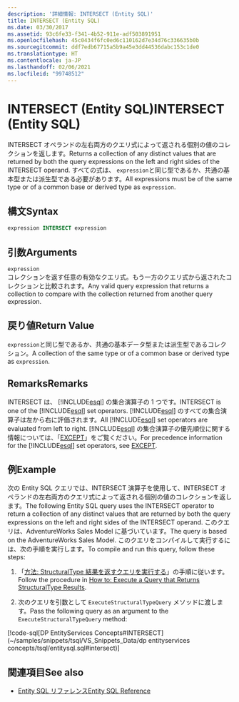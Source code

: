 ```yaml
---
description: '詳細情報: INTERSECT (Entity SQL)'
title: INTERSECT (Entity SQL)
ms.date: 03/30/2017
ms.assetid: 93c6fe33-f341-4b52-911e-adf503891951
ms.openlocfilehash: 45c0434f6fc0ed6c110162d7e34d76c336635b0b
ms.sourcegitcommit: ddf7edb67715a5b9a45e3dd44536dabc153c1de0
ms.translationtype: HT
ms.contentlocale: ja-JP
ms.lasthandoff: 02/06/2021
ms.locfileid: "99748512"
---
```

# <a name="intersect-entity-sql"></a><span data-ttu-id="9ca5f-103">INTERSECT (Entity SQL)</span><span class="sxs-lookup"><span data-stu-id="9ca5f-103">INTERSECT (Entity SQL)</span></span>

<span data-ttu-id="9ca5f-104">INTERSECT オペランドの左右両方のクエリ式によって返される個別の値のコレクションを返します。</span><span class="sxs-lookup"><span data-stu-id="9ca5f-104">Returns a collection of any distinct values that are returned by both the query expressions on the left and right sides of the INTERSECT operand.</span></span> <span data-ttu-id="9ca5f-105">すべての式は、 `expression`と同じ型であるか、共通の基本型または派生型である必要があります。</span><span class="sxs-lookup"><span data-stu-id="9ca5f-105">All expressions must be of the same type or of a common base or derived type as `expression`.</span></span>  
  
## <a name="syntax"></a><span data-ttu-id="9ca5f-106">構文</span><span class="sxs-lookup"><span data-stu-id="9ca5f-106">Syntax</span></span>  
  
```sql  
expression INTERSECT expression  
```  
  
## <a name="arguments"></a><span data-ttu-id="9ca5f-107">引数</span><span class="sxs-lookup"><span data-stu-id="9ca5f-107">Arguments</span></span>  

 `expression`  
 <span data-ttu-id="9ca5f-108">コレクションを返す任意の有効なクエリ式。もう一方のクエリ式から返されたコレクションと比較されます。</span><span class="sxs-lookup"><span data-stu-id="9ca5f-108">Any valid query expression that returns a collection to compare with the collection returned from another query expression.</span></span>  
  
## <a name="return-value"></a><span data-ttu-id="9ca5f-109">戻り値</span><span class="sxs-lookup"><span data-stu-id="9ca5f-109">Return Value</span></span>  

 <span data-ttu-id="9ca5f-110">`expression`と同じ型であるか、共通の基本データ型または派生型であるコレクション。</span><span class="sxs-lookup"><span data-stu-id="9ca5f-110">A collection of the same type or of a common base or derived type as `expression`.</span></span>  
  
## <a name="remarks"></a><span data-ttu-id="9ca5f-111">Remarks</span><span class="sxs-lookup"><span data-stu-id="9ca5f-111">Remarks</span></span>  

 <span data-ttu-id="9ca5f-112">INTERSECT は、 [!INCLUDE[esql](../../../../../../includes/esql-md.md)] の集合演算子の 1 つです。</span><span class="sxs-lookup"><span data-stu-id="9ca5f-112">INTERSECT is one of the [!INCLUDE[esql](../../../../../../includes/esql-md.md)] set operators.</span></span> <span data-ttu-id="9ca5f-113">[!INCLUDE[esql](../../../../../../includes/esql-md.md)] のすべての集合演算子は左から右に評価されます。</span><span class="sxs-lookup"><span data-stu-id="9ca5f-113">All [!INCLUDE[esql](../../../../../../includes/esql-md.md)] set operators are evaluated from left to right.</span></span> <span data-ttu-id="9ca5f-114">[!INCLUDE[esql](../../../../../../includes/esql-md.md)] の集合演算子の優先順位に関する情報については、「[EXCEPT](except-entity-sql.md)」をご覧ください。</span><span class="sxs-lookup"><span data-stu-id="9ca5f-114">For precedence information for the [!INCLUDE[esql](../../../../../../includes/esql-md.md)] set operators, see [EXCEPT](except-entity-sql.md).</span></span>  
  
## <a name="example"></a><span data-ttu-id="9ca5f-115">例</span><span class="sxs-lookup"><span data-stu-id="9ca5f-115">Example</span></span>  

 <span data-ttu-id="9ca5f-116">次の Entity SQL クエリでは、INTERSECT 演算子を使用して、INTERSECT オペランドの左右両方のクエリ式によって返される個別の値のコレクションを返します。</span><span class="sxs-lookup"><span data-stu-id="9ca5f-116">The following Entity SQL query uses the INTERSECT operator to return a collection of any distinct values that are returned by both the query expressions on the left and right sides of the INTERSECT operand.</span></span> <span data-ttu-id="9ca5f-117">このクエリは、AdventureWorks Sales Model に基づいています。</span><span class="sxs-lookup"><span data-stu-id="9ca5f-117">The query is based on the AdventureWorks Sales Model.</span></span> <span data-ttu-id="9ca5f-118">このクエリをコンパイルして実行するには、次の手順を実行します。</span><span class="sxs-lookup"><span data-stu-id="9ca5f-118">To compile and run this query, follow these steps:</span></span>  
  
1. <span data-ttu-id="9ca5f-119">「[方法: StructuralType 結果を返すクエリを実行する](../how-to-execute-a-query-that-returns-structuraltype-results.md)」の手順に従います。</span><span class="sxs-lookup"><span data-stu-id="9ca5f-119">Follow the procedure in [How to: Execute a Query that Returns StructuralType Results](../how-to-execute-a-query-that-returns-structuraltype-results.md).</span></span>  
  
2. <span data-ttu-id="9ca5f-120">次のクエリを引数として `ExecuteStructuralTypeQuery` メソッドに渡します。</span><span class="sxs-lookup"><span data-stu-id="9ca5f-120">Pass the following query as an argument to the `ExecuteStructuralTypeQuery` method:</span></span>  
  
 [!code-sql[DP EntityServices Concepts#INTERSECT](~/samples/snippets/tsql/VS_Snippets_Data/dp entityservices concepts/tsql/entitysql.sql#intersect)]  
  
## <a name="see-also"></a><span data-ttu-id="9ca5f-121">関連項目</span><span class="sxs-lookup"><span data-stu-id="9ca5f-121">See also</span></span>

- [<span data-ttu-id="9ca5f-122">Entity SQL リファレンス</span><span class="sxs-lookup"><span data-stu-id="9ca5f-122">Entity SQL Reference</span></span>](entity-sql-reference.md)
